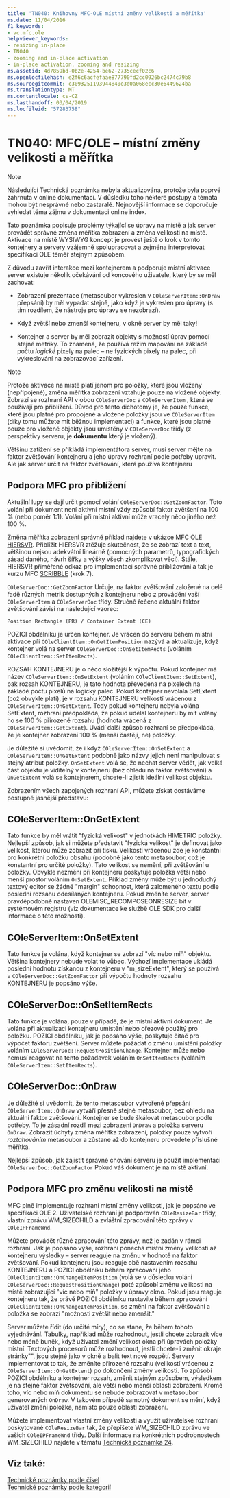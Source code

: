 ```yaml
---
title: 'TN040: Knihovny MFC-OLE místní změny velikosti a měřítka'
ms.date: 11/04/2016
f1_keywords:
- vc.mfc.ole
helpviewer_keywords:
- resizing in-place
- TN040
- zooming and in-place activation
- in-place activation, zooming and resizing
ms.assetid: 4d7859bd-0b2e-4254-be62-2735cecf02c6
ms.openlocfilehash: e2f6c6acfefaae877790fd2cc0926bc2474c79b8
ms.sourcegitcommit: c3093251193944840e3d0a068ecc30e6449624ba
ms.translationtype: MT
ms.contentlocale: cs-CZ
ms.lasthandoff: 03/04/2019
ms.locfileid: "57283758"
---
```

# <a name="tn040-mfcole-in-place-resizing-and-zooming"></a>TN040: MFC/OLE – místní změny velikosti a měřítka

> [!NOTE]
>  Následující Technická poznámka nebyla aktualizována, protože byla poprvé zahrnuta v online dokumentaci. V důsledku toho některé postupy a témata mohou být nesprávné nebo zastaralé. Nejnovější informace se doporučuje vyhledat téma zájmu v dokumentaci online index.

Tato poznámka popisuje problémy týkající se úpravy na místě a jak server provádět správné změna měřítka zobrazení a změna velikosti na místě. Aktivace na místě WYSIWYG koncept je provést ještě o krok v tomto kontejnery a servery vzájemně spolupracovat a zejména interpretovat specifikaci OLE téměř stejným způsobem.

Z důvodu zavřít interakce mezi kontejnerem a podporuje místní aktivace server existuje několik očekávání od koncového uživatele, který by se měl zachovat:

- Zobrazení prezentace (metasoubor vykreslen v `COleServerItem::OnDraw` přepsání) by měl vypadat stejně, jako když je vykreslen pro úpravy (s tím rozdílem, že nástroje pro úpravy se nezobrazí).

- Když zvětší nebo zmenší kontejneru, v okně server by měl taky!

- Kontejner a server by měl zobrazit objekty s možností úprav pomocí stejné metriky. To znamená, že používá režim mapování na základě počtu *logické* pixely na palec – ne fyzických pixely na palec, při vykreslování na zobrazovací zařízení.

> [!NOTE]
>  Protože aktivace na místě platí jenom pro položky, které jsou vloženy (nepřipojené), změna měřítka zobrazení vztahuje pouze na vložené objekty. Zobrazí se rozhraní API v obou `COleServerDoc` a `COleServerItem` , která se používají pro přiblížení. Důvod pro tento dichotomy je, že pouze funkce, které jsou platné pro propojené a vložené položky jsou ve `COleServerItem` (díky tomu můžete mít běžnou implementaci) a funkce, které jsou platné pouze pro vložené objekty jsou umístěny v `COleServerDoc` třídy (z perspektivy serveru, je **dokumentu** který je vložený).

Většinu zatížení se přikládá implementátora server, musí server mějte na faktor zvětšování kontejneru a jeho úpravy rozhraní podle potřeby upravit. Ale jak server určit na faktor zvětšování, která používá kontejneru

## <a name="mfc-support-for-zooming"></a>Podpora MFC pro přiblížení

Aktuální lupy se dají určit pomocí volání `COleServerDoc::GetZoomFactor`. Toto volání při dokument není aktivní místní vždy způsobí faktor zvětšení na 100 % (nebo poměr 1:1). Volání při místní aktivní může vracely něco jiného než 100 %.

Změna měřítka zobrazení správně příklad najdete v ukázce MFC OLE [HIERSVR](../visual-cpp-samples.md). Přiblížit HIERSVR ztěžuje skutečnost, že se zobrazí text a text, většinou nejsou adekvátní lineárně (pomocných parametrů, typografických zásad daného, návrh šířky a výšky všech zkomplikovat věci). Stále, HIERSVR přiměřené odkaz pro implementaci správně přibližování a tak je kurzu MFC [SCRIBBLE](../visual-cpp-samples.md) (krok 7).

`COleServerDoc::GetZoomFactor` Určuje, na faktor zvětšování založené na celé řadě různých metrik dostupných z kontejneru nebo z provádění vaší `COleServerItem` a `COleServerDoc` třídy. Stručně řečeno aktuální faktor zvětšování závisí na následující vzorec:

```
Position Rectangle (PR) / Container Extent (CE)
```

POZICI obdélníku je určen kontejner. Je vrácen do serveru během místní aktivace při `COleClientItem::OnGetItemPosition` nazývá a aktualizuje, když kontejner volá na server `COleServerDoc::OnSetItemRects` (voláním `COleClientItem::SetItemRects`).

ROZSAH KONTEJNERU je o něco složitější k výpočtu. Pokud kontejner má název `COleServerItem::OnSetExtent` (voláním `COleClientItem::SetExtent`), pak rozsah KONTEJNERU, je tato hodnota převedena na pixelech na základě počtu pixelů na logický palec. Pokud kontejner nevolala SetExtent (což obvykle platí), je v rozsahu KONTEJNERU velikostí vrácenou z `COleServerItem::OnGetExtent`. Tedy pokud kontejneru nebyla volána SetExtent, rozhraní předpokládá, že pokud udělal kontejneru by mít volány ho se 100 % přirozené rozsahu (hodnota vrácená z `COleServerItem::GetExtent`). Uvádí další způsob rozhraní se předpokládá, že je kontejner zobrazení 100 % (menší častěji, ne) položky.

Je důležité si uvědomit, že i když `COleServerItem::OnSetExtent` a `COleServerItem::OnGetExtent` podobně jako názvy jejich není manipulovat s stejný atribut položky. `OnSetExtent` volá se, že nechat server vědět, jak velká část objektu je viditelný v kontejneru (bez ohledu na faktor zvětšování) a `OnGetExtent` volá se kontejnerem, chcete-li zjistit ideální velikost objektu.

Zobrazením všech zapojených rozhraní API, můžete získat dostáváme postupně jasnější představu:

## <a name="coleserveritemongetextent"></a>COleServerItem::OnGetExtent

Tato funkce by měl vrátit "fyzická velikost" v jednotkách HIMETRIC položky. Nejlepší způsob, jak si můžete představit "fyzická velikost" je definovat jako velikost, kterou může zobrazit při tisku. Velikostí vrácenou zde je konstantní pro konkrétní položku obsahu (podobně jako tento metasoubor, což je konstantní pro určité položky). Tato velikost se nemění, při zvětšování u položky. Obvykle nezmění při kontejneru poskytuje položka větší nebo menší prostor voláním `OnSetExtent`. Příklad změny může být u jednoduchý textový editor se žádné "margin" schopnost, která zalomeného textu podle poslední rozsahu odesílaných kontejneru. Pokud změníte server, server pravděpodobně nastaven OLEMISC_RECOMPOSEONRESIZE bit v systémovém registru (viz dokumentace ke službě OLE SDK pro další informace o této možnosti).

## <a name="coleserveritemonsetextent"></a>COleServerItem::OnSetExtent

Tato funkce je volána, když kontejner se zobrazí "víc nebo míň" objektu. Většina kontejnery nebude volat to vůbec. Výchozí implementace ukládá poslední hodnotu získanou z kontejneru v "m_sizeExtent", který se používá v `COleServerDoc::GetZoomFactor` při výpočtu hodnoty rozsahu KONTEJNERU je popsáno výše.

## <a name="coleserverdoconsetitemrects"></a>COleServerDoc::OnSetItemRects

Tato funkce je volána, pouze v případě, že je místní aktivní dokument. Je volána při aktualizaci kontejneru umístění nebo ořezové použitý pro položku. POZICI obdélníku, jak je popsáno výše, poskytuje čítač pro výpočet faktoru zvětšení. Server můžete požádat o změnu umístění položky voláním `COleServerDoc::RequestPositionChange`. Kontejner může nebo nemusí reagovat na tento požadavek voláním `OnSetItemRects` (voláním `COleServerItem::SetItemRects`).

## <a name="coleserverdocondraw"></a>COleServerDoc::OnDraw

Je důležité si uvědomit, že tento metasoubor vytvořené přepsání `COleServerItem::OnDraw` vytváří přesně stejné metasoubor, bez ohledu na aktuální faktor zvětšování. Kontejner se bude škálovat metasoubor podle potřeby. To je zásadní rozdíl mezi zobrazení `OnDraw` a položka serveru `OnDraw`. Zobrazit úchyty změna měřítka zobrazení, položky pouze vytvoří *roztahováním* metasoubor a zůstane až do kontejneru provedete příslušné měřítka.

Nejlepší způsob, jak zajistit správné chování serveru je použít implementaci `COleServerDoc::GetZoomFactor` Pokud váš dokument je na místě aktivní.

## <a name="mfc-support-for-in-place-resizing"></a>Podpora MFC pro změnu velikosti na místě

MFC plně implementuje rozhraní místní změny velikosti, jak je popsáno ve specifikaci OLE 2. Uživatelské rozhraní je podporován `COleResizeBar` třídy, vlastní zprávu WM_SIZECHILD a zvláštní zpracování této zprávy v `COleIPFrameWnd`.

Můžete provádět různé zpracování této zprávy, než je zadán v rámci rozhraní. Jak je popsáno výše, rozhraní ponechá místní změny velikosti až kontejneru výsledky – server reaguje na změnu v hodnotě na faktor zvětšování. Pokud kontejneru jsou reaguje obě nastavením rozsahu KONTEJNERU a POZICI obdélníku během zpracování jeho `COleClientItem::OnChangeItemPosition` (volá se v důsledku volání `COleServerDoc::RequestPositionChange`) poté způsobí změnu velikosti na místě zobrazující "víc nebo míň" položky v úpravy okno. Pokud jsou reaguje kontejneru tak, že právě POZICI obdélníku nastavíte během zpracování `COleClientItem::OnChangeItemPosition`, se změní na faktor zvětšování a položka se zobrazí "možnosti zvětšit nebo zmenšit."

Server můžete řídit (do určité míry), co se stane, že během tohoto vyjednávání. Tabulky, například může rozhodnout, jestli chcete zobrazit více nebo méně buněk, když uživatel změní velikost okna při úpravách položky místní. Textových procesorů může rozhodnout, jestli chcete-li změnit okraje stránky"", jsou stejné jako v okně a balit text nové rozpětí. Servery implementovat to tak, že změníte přirozené rozsahu (velikostí vrácenou z `COleServerItem::OnGetExtent`) po dokončení změny velikosti. To způsobí POZICI obdélníku a kontejner rozsah, změnit stejným způsobem, výsledkem je na stejné faktor zvětšování, ale větší nebo menší oblasti zobrazení. Kromě toho, víc nebo míň dokumentu se nebude zobrazovat v metasoubor generovaných `OnDraw`. V takovém případě samotný dokument se mění, když uživatel změní položka, namísto pouze oblasti zobrazení.

Můžete implementovat vlastní změny velikosti a využít uživatelské rozhraní poskytované `COleResizeBar` tak, že přepíšete WM_SIZECHILD zprávu ve vašich `COleIPFrameWnd` třídy. Další informace na konkrétních podrobnostech WM_SIZECHILD najdete v tématu [Technická poznámka 24](../mfc/tn024-mfc-defined-messages-and-resources.md).

## <a name="see-also"></a>Viz také:

[Technické poznámky podle čísel](../mfc/technical-notes-by-number.md)<br/>
[Technické poznámky podle kategorií](../mfc/technical-notes-by-category.md)
